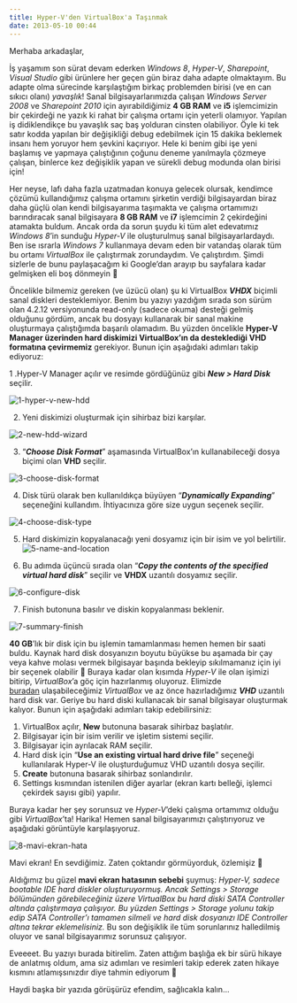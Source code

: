 ```yaml
---
title: Hyper-V'den VirtualBox'a Taşınmak
date: 2013-05-10 00:44
---
```


Merhaba arkadaşlar,

İş yaşamım son sürat devam ederken *Windows 8*, *Hyper-V*, *Sharepoint*, *Visual Studio* gibi ürünlere her geçen gün biraz daha adapte olmaktayım. Bu adapte olma sürecinde karşılaştığım birkaç problemden birisi (ve en can sıkıcı olanı) *yavaşlık*! Sanal bilgisayarlarımızda çalışan *Windows Server 2008* ve *Sharepoint 2010* için ayırabildiğimiz **4 GB RAM** ve **i5** işlemcimizin bir çekirdeği ne yazık ki rahat bir çalışma ortamı için yeterli olamıyor. Yapılan iş didiklendikçe bu yavaşlık saç baş yolduran cinsten olabiliyor. Öyle ki tek satır kodda yapılan bir değişikliği debug edebilmek için 15 dakika beklemek insanı hem yoruyor hem şevkini kaçırıyor. Hele ki benim gibi işe yeni başlamış ve yapmaya çalıştığının çoğunu deneme yanılmayla çözmeye çalışan, binlerce kez değişiklik yapan ve sürekli debug modunda olan birisi için!

<!--more-->
Her neyse, lafı daha fazla uzatmadan konuya gelecek olursak, kendimce çözümü kullandığımız çalışma ortamını şirketin verdiği bilgisayardan biraz daha güçlü olan kendi bilgisayarıma taşımakta ve çalışma ortamımızı barındıracak sanal bilgisayara **8 GB RAM** ve **i7** işlemcimin 2 çekirdeğini atamakta buldum. Ancak orda da sorun şuydu ki tüm alet edevatımız *Windows 8*’in sunduğu *Hyper-V* ile oluşturulmuş sanal bilgisayarlardaydı. Ben ise ısrarla *Windows 7* kullanmaya devam eden bir vatandaş olarak tüm bu ortamı *VirtualBox* ile çalıştırmak zorundaydım. Ve çalıştırdım. Şimdi sizlerle de bunu paylaşacağım ki Google’dan arayıp bu sayfalara kadar gelmişken eli boş dönmeyin 🙂

Öncelikle bilmemiz gereken (ve üzücü olan) şu ki VirtualBox ***VHDX*** biçimli sanal diskleri desteklemiyor. Benim bu yazıyı yazdığım sırada son sürüm olan 4.2.12 versiyonunda read-only (sadece okuma) desteği gelmiş olduğunu gördüm, ancak bu dosyayı kullanarak bir sanal makine oluşturmaya çalıştığımda başarılı olamadım. Bu yüzden öncelikle **Hyper-V Manager üzerinden hard diskimizi VirtualBox’ın da desteklediği VHD formatına çevirmemiz** gerekiyor. Bunun için aşağıdaki adımları takip ediyoruz:

1 .Hyper-V Manager açılır ve resimde gördüğünüz gibi ***New &gt; Hard Disk*** seçilir.

![1-hyper-v-new-hdd](/uploads/2013/05/1-hyper-v-new-hdd.png)

2. Yeni diskimizi oluşturmak için sihirbaz bizi karşılar.

![2-new-hdd-wizard](/uploads/2013/05/2-new-hdd-wizard.png)

3. “***Choose Disk Format***” aşamasında VirtualBox’ın kullanabileceği dosya biçimi olan **VHD** seçilir.

![3-choose-disk-format](/uploads/2013/05/3-choose-disk-format.png)

4. Disk türü olarak ben kullanıldıkça büyüyen “***Dynamically Expanding***” seçeneğini kullandım. İhtiyacınıza göre size uygun seçenek seçilir.

![4-choose-disk-type](/uploads/2013/05/4-choose-disk-type.png)

5. Hard diskimizin kopyalanacağı yeni dosyamız için bir isim ve yol belirtilir.
![5-name-and-location](/uploads/2013/05/5-name-and-location.png)

6. Bu adımda üçüncü sırada olan “***Copy the contents of the specified virtual hard disk***” seçilir ve **VHDX** uzantılı dosyamız seçilir.

![6-configure-disk](/uploads/2013/05/6-configure-disk.png)

7. Finish butonuna basılır ve diskin kopyalanması beklenir.

![7-summary-finish](/uploads/2013/05/7-summary-finish.png)

**40 GB**’lık bir disk için bu işlemin tamamlanması hemen hemen bir saati buldu. Kaynak hard disk dosyanızın boyutu büyükse bu aşamada bir çay veya kahve molası vermek bilgisayar başında bekleyip sıkılmamanız için iyi bir seçenek olabilir 🙂
Buraya kadar olan kısımda *Hyper-V* ile olan işimizi bitirip, *VirtualBox*’a göç için hazırlanmış oluyoruz. Elimizde [buradan](http://download.virtualbox.org/virtualbox/4.2.12/VirtualBox-4.2.12-84980-Win.exe) ulaşabileceğimiz *VirtualBox* ve az önce hazırladığımız ***VHD*** uzantılı hard disk var. Geriye bu hard diski kullanacak bir sanal bilgisayar oluşturmak kalıyor. Bunun için aşağıdaki adımları takip edebilirsiniz:

1. VirtualBox açılır, **New** butonuna basarak sihirbaz başlatılır.
2. Bilgisayar için bir isim verilir ve işletim sistemi seçilir.
3. Bilgisayar için ayrılacak RAM seçilir.
4. Hard disk için “**Use an existing virtual hard drive file**” seçeneği kullanılarak Hyper-V ile oluşturduğumuz VHD uzantılı dosya seçilir.
5. **Create** butonuna basarak sihirbaz sonlandırılır.
6. Settings kısmından istenilen diğer ayarlar (ekran kartı belleği, işlemci çekirdek sayısı gibi) yapılır.

Buraya kadar her şey sorunsuz ve *Hyper-V*’deki çalışma ortamımız olduğu gibi *VirtualBox*’ta! Harika! Hemen sanal bilgisayarımızı çalıştırıyoruz ve aşağıdaki görüntüyle karşılaşıyoruz.

![8-mavi-ekran-hata](/uploads/2013/05/8-mavi-ekran-hata.png)

Mavi ekran! En sevdiğimiz. Zaten çoktandır görmüyorduk, özlemişiz 🙂

Aldığımız bu güzel **mavi ekran hatasının sebebi** şuymuş: *Hyper-V, sadece bootable IDE hard diskler oluşturuyormuş. Ancak Settings &gt; Storage bölümünden görebileceğiniz üzere VirtualBox bu hard diski SATA Controller altında çalıştırmaya çalışıyor. Bu yüzden Settings &gt; Storage yolunu takip edip SATA Controller’ı tamamen silmeli ve hard disk dosyanızı IDE Controller altına tekrar eklemelisiniz.* Bu son değişiklik ile tüm sorunlarınız halledilmiş oluyor ve sanal bilgisayarımız sorunsuz çalışıyor.

Eveeeet. Bu yazıyı burada bitirelim. Zaten attığım başlığa ek bir sürü hikaye de anlatmış oldum, ama siz adımları ve resimleri takip ederek zaten hikaye kısmını atlamışsınızdır diye tahmin ediyorum 🙂

Haydi başka bir yazıda görüşürüz efendim, sağlıcakla kalın...
